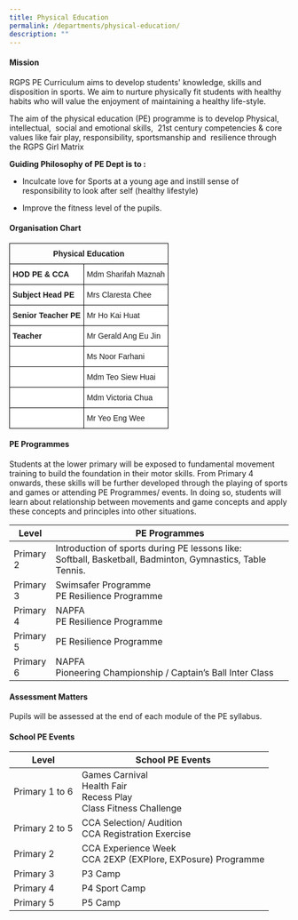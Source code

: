 ```yaml
---
title: Physical Education
permalink: /departments/physical-education/
description: ""
---
```

#### **Mission**
RGPS PE Curriculum aims to develop students' knowledge, skills and disposition in sports. We aim to nurture physically fit students with healthy habits who will value the enjoyment of maintaining a healthy life-style.

The aim of the physical education (PE) programme is to develop Physical, intellectual,  social and emotional skills,  21st century competencies & core values like fair play, responsibility, sportsmanship and  resilience through the RGPS Girl Matrix

**Guiding Philosophy of PE Dept is to :**

*   Inculcate love for Sports at a young age and instill sense of responsibility to look after self (healthy lifestyle)

*   Improve the fitness level of the pupils.

#### **Organisation Chart**

<style type="text/css">
.tg  {border-collapse:collapse;border-spacing:0;}
.tg td{border-color:black;border-style:solid;border-width:1px;font-family:Arial, sans-serif;font-size:14px;
  overflow:hidden;padding:10px 5px;word-break:normal;}
.tg th{border-color:black;border-style:solid;border-width:1px;font-family:Arial, sans-serif;font-size:14px;
  font-weight:normal;overflow:hidden;padding:10px 5px;word-break:normal;}
.tg .tg-baqh{text-align:center;vertical-align:top}
.tg .tg-dgl5{background-color:#FFF;font-weight:bold;text-align:left;vertical-align:top}
.tg .tg-ktyi{background-color:#FFF;text-align:left;vertical-align:top}
</style>
<table class="tg">
<thead>
  <tr>
    <th class="tg-baqh" colspan="2"><span style="font-weight:bold">Physical Education</span></th>
  </tr>
</thead>
<tbody>
  <tr>
    <td class="tg-dgl5">HOD PE &amp; CCA</td>
    <td class="tg-ktyi">Mdm Sharifah Maznah</td>
  </tr>
  <tr>
    <td class="tg-dgl5">Subject Head PE</td>
    <td class="tg-ktyi">Mrs Claresta Chee</td>
  </tr>
  <tr>
    <td class="tg-dgl5">Senior Teacher PE</td>
    <td class="tg-ktyi">Mr Ho Kai Huat</td>
  </tr>
  <tr>
    <td class="tg-dgl5">Teacher<br></td>
    <td class="tg-ktyi">Mr Gerald Ang Eu Jin</td>
  </tr>
  <tr>
    <td class="tg-ktyi"> </td>
    <td class="tg-ktyi">Ms Noor Farhani</td>
  </tr>
  <tr>
    <td class="tg-ktyi"> </td>
    <td class="tg-ktyi">Mdm Teo Siew Huai</td>
  </tr>
  <tr>
    <td class="tg-ktyi"> </td>
    <td class="tg-ktyi">Mdm Victoria Chua</td>
  </tr>
  <tr>
    <td class="tg-ktyi"> </td>
    <td class="tg-ktyi">Mr Yeo Eng Wee</td>
  </tr>
</tbody>
</table>

#### **PE Programmes**

Students at the lower primary will be exposed to fundamental movement training to build the foundation in their motor skills. From Primary 4 onwards, these skills will be further developed through the playing of sports and games or attending PE Programmes/ events. In doing so, students will learn about relationship between movements and game concepts and apply these concepts and principles into other situations.

<table style="width:100%">
<thead>
<tr>
<th style="width:15%">Level</th>
<th>PE Programmes</th>
</tr>
</thead>
<tbody>
<tr>
<td>Primary 2</td>
<td>Introduction of sports during PE lessons like:<br>Softball, Basketball, Badminton, Gymnastics, Table Tennis.</td>
</tr>
<tr>
<td>Primary 3</td>
<td>Swimsafer Programme<br>PE Resilience Programme</td>
</tr>
<tr>
<td>Primary 4</td>
<td>NAPFA<br>PE Resilience Programme</td>
</tr>
<tr>
<td>Primary 5</td>
<td>PE Resilience Programme</td>
</tr>
<tr>
<td>Primary 6</td>
<td>NAPFA<br>Pioneering Championship / Captain’s Ball Inter Class</td>
</tr>
</tbody>
</table>


#### **Assessment Matters**

Pupils will be assessed at the end of each module of the PE syllabus.
#### **School PE Events**
<table>
<thead>
<tr>
<th>Level</th>
<th>School PE Events</th>
</tr>
</thead>
<tbody>
<tr>
<td>Primary 1 to 6</td>
<td>Games Carnival <br>Health Fair<br>Recess Play<br>Class Fitness Challenge</td>
</tr>
<tr>
<td>Primary 2 to 5</td>
<td>CCA Selection/ Audition<br>CCA Registration Exercise</td>
</tr>
<tr>
<td>Primary 2</td>
<td>CCA Experience Week <br>CCA 2EXP (EXPlore, EXPosure) Programme</td>
</tr>
<tr>
<td>Primary 3</td>
<td>P3 Camp</td>
</tr>
<tr>
<td>Primary 4</td>
<td>P4 Sport Camp</td>
</tr>
<tr>
<td>Primary 5</td>
<td>P5 Camp</td>
</tr>
</tbody>
</table>